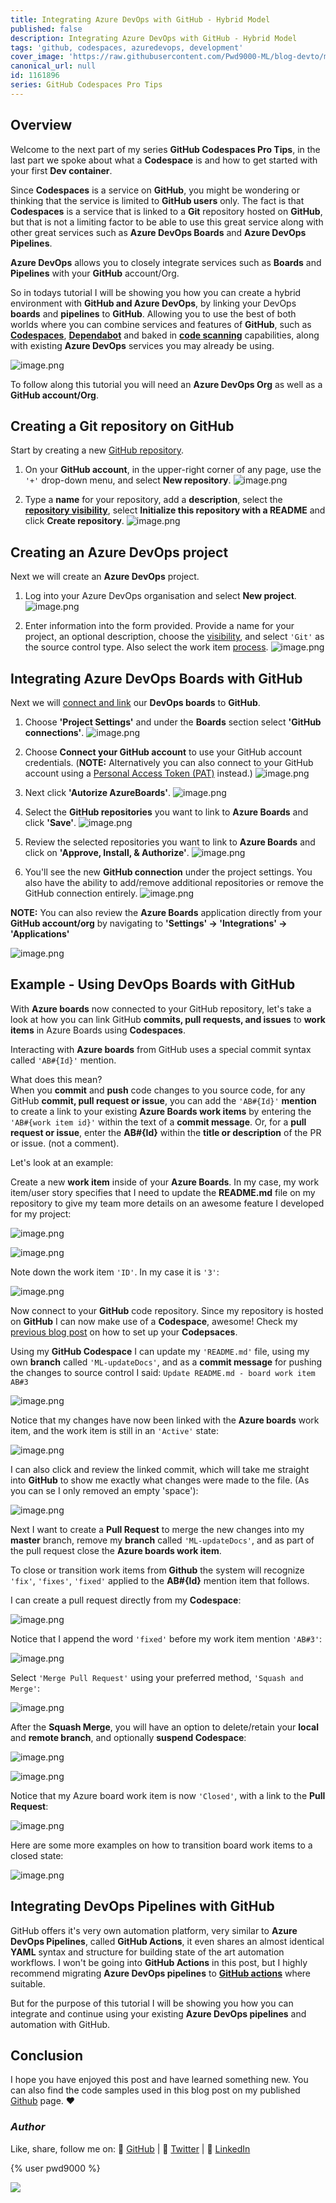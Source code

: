 ```yaml
---
title: Integrating Azure DevOps with GitHub - Hybrid Model
published: false
description: Integrating Azure DevOps with GitHub - Hybrid Model
tags: 'github, codespaces, azuredevops, development'
cover_image: 'https://raw.githubusercontent.com/Pwd9000-ML/blog-devto/main/posts/2022-GitHub-Codespaces-ado/assets/main01.png'
canonical_url: null
id: 1161896
series: GitHub Codespaces Pro Tips
---
```


## Overview

Welcome to the next part of my series **GitHub Codespaces Pro Tips**, in the last part we spoke about what a **Codespace** is and how to get started with your first **Dev container**.

Since **Codespaces** is a service on **GitHub**, you might be wondering or thinking that the service is limited to **GitHub users** only. The fact is that **Codespaces** is a service that is linked to a **Git** repository hosted on **GitHub**, but that is not a limiting factor to be able to use this great service along with other great services such as **Azure DevOps Boards** and **Azure DevOps Pipelines**.

**Azure DevOps** allows you to closely integrate services such as **Boards** and **Pipelines** with your **GitHub** account/Org.

So in todays tutorial I will be showing you how you can create a hybrid environment with **GitHub and Azure DevOps**, by linking your DevOps **boards** and **pipelines** to **GitHub**. Allowing you to use the best of both worlds where you can combine services and features of **GitHub**, such as **[Codespaces](https://docs.github.com/en/codespaces)**, **[Dependabot](https://docs.github.com/en/code-security/dependabot/dependabot-version-updates/configuring-dependabot-version-updates)** and baked in **[code scanning](https://docs.github.com/en/enterprise-server@3.3/code-security/code-scanning/automatically-scanning-your-code-for-vulnerabilities-and-errors/about-code-scanning-with-codeql)** capabilities, along with existing **Azure DevOps** services you may already be using.

![image.png](https://raw.githubusercontent.com/Pwd9000-ML/blog-devto/main/posts/2022-GitHub-Codespaces-ado/assets/diag02.png)

To follow along this tutorial you will need an **Azure DevOps Org** as well as a **GitHub account/Org**.

## Creating a Git repository on GitHub

Start by creating a new [GitHub repository](https://docs.github.com/en/get-started/quickstart/create-a-repo).

1. On your **GitHub account**, in the upper-right corner of any page, use the `'+'` drop-down menu, and select **New repository**. ![image.png](https://raw.githubusercontent.com/Pwd9000-ML/blog-devto/main/posts/2022-GitHub-Codespaces-ado/assets/ghrepo001.png)

2. Type a **name** for your repository, add a **description**, select the **[repository visibility](https://docs.github.com/en/repositories/creating-and-managing-repositories/about-repositories#about-repository-visibility)**, select **Initialize this repository with a README** and click **Create repository**. ![image.png](https://raw.githubusercontent.com/Pwd9000-ML/blog-devto/main/posts/2022-GitHub-Codespaces-ado/assets/ghrepo002.png)

## Creating an Azure DevOps project

Next we will create an **Azure DevOps** project.

1. Log into your Azure DevOps organisation and select **New project**. ![image.png](https://raw.githubusercontent.com/Pwd9000-ML/blog-devto/main/posts/2022-GitHub-Codespaces-ado/assets/proj01.png)

2. Enter information into the form provided. Provide a name for your project, an optional description, choose the [visibility](https://docs.microsoft.com/en-us/azure/devops/repos/tfvc/comparison-git-tfvc?view=azure-devops), and select `'Git'` as the source control type. Also select the work item [process](https://docs.microsoft.com/en-us/azure/devops/boards/work-items/guidance/choose-process?view=azure-devops&tabs=agile-process). ![image.png](https://raw.githubusercontent.com/Pwd9000-ML/blog-devto/main/posts/2022-GitHub-Codespaces-ado/assets/proj02.png)

## Integrating Azure DevOps Boards with GitHub

Next we will [connect and link](https://docs.microsoft.com/en-us/azure/devops/boards/github/connect-to-github?view=azure-devops) our **DevOps boards** to **GitHub**.

1. Choose **'Project Settings'** and under the **Boards** section select **'GitHub connections'**. ![image.png](https://raw.githubusercontent.com/Pwd9000-ML/blog-devto/main/posts/2022-GitHub-Codespaces-ado/assets/proj03.png)

2. Choose **Connect your GitHub account** to use your GitHub account credentials. (**NOTE:** Alternatively you can also connect to your GitHub account using a [Personal Access Token (PAT)](https://docs.microsoft.com/en-us/azure/devops/boards/github/connect-to-github?view=azure-devops#github-pat) instead.) ![image.png](https://raw.githubusercontent.com/Pwd9000-ML/blog-devto/main/posts/2022-GitHub-Codespaces-ado/assets/proj04.png)

3. Next click **'Autorize AzureBoards'**. ![image.png](https://raw.githubusercontent.com/Pwd9000-ML/blog-devto/main/posts/2022-GitHub-Codespaces-ado/assets/proj05.png)

4. Select the **GitHub repositories** you want to link to **Azure Boards** and click **'Save'**. ![image.png](https://raw.githubusercontent.com/Pwd9000-ML/blog-devto/main/posts/2022-GitHub-Codespaces-ado/assets/proj06.png)

5. Review the selected repositories you want to link to **Azure Boards** and click on **'Approve, Install, & Authorize'**. ![image.png](https://raw.githubusercontent.com/Pwd9000-ML/blog-devto/main/posts/2022-GitHub-Codespaces-ado/assets/proj07.png)

6. You'll see the new **GitHub connection** under the project settings. You also have the ability to add/remove additional repositories or remove the GitHub connection entirely. ![image.png](https://raw.githubusercontent.com/Pwd9000-ML/blog-devto/main/posts/2022-GitHub-Codespaces-ado/assets/proj08.png)

**NOTE:** You can also review the **Azure Boards** application directly from your **GitHub account/org** by navigating to **'Settings' -> 'Integrations' -> 'Applications'**

![image.png](https://raw.githubusercontent.com/Pwd9000-ML/blog-devto/main/posts/2022-GitHub-Codespaces-ado/assets/proj09.png)

## Example - Using DevOps Boards with GitHub

With **Azure boards** now connected to your GitHub repository, let's take a look at how you can link GitHub **commits, pull requests, and issues** to **work items** in Azure Boards using **Codespaces**.

Interacting with **Azure boards** from GitHub uses a special commit syntax called `'AB#{Id}'` mention.

What does this mean?  
When you **commit** and **push** code changes to you source code, for any GitHub **commit, pull request or issue**, you can add the `'AB#{Id}'` **mention** to create a link to your existing **Azure Boards work items** by entering the `'AB#{work item id}'` within the text of a **commit message**. Or, for a **pull request or issue**, enter the **AB#{Id}** within the **title or description** of the PR or issue. (not a comment).

Let's look at an example:

Create a new **work item** inside of your **Azure Boards**. In my case, my work item/user story specifies that I need to update the **README.md** file on my repository to give my team more details on an awesome feature I developed for my project:

![image.png](https://raw.githubusercontent.com/Pwd9000-ML/blog-devto/main/posts/2022-GitHub-Codespaces-ado/assets/wi01.png)

![image.png](https://raw.githubusercontent.com/Pwd9000-ML/blog-devto/main/posts/2022-GitHub-Codespaces-ado/assets/wi02.png)

Note down the work item `'ID'`. In my case it is `'3'`:

![image.png](https://raw.githubusercontent.com/Pwd9000-ML/blog-devto/main/posts/2022-GitHub-Codespaces-ado/assets/wi03.png)

Now connect to your **GitHub** code repository. Since my repository is hosted on **GitHub** I can now make use of a **Codespace**, awesome! Check my [previous blog post](https://dev.to/pwd9000/introduction-to-github-codespaces-building-your-first-dev-container-69l) on how to set up your **Codepsaces**.

Using my **GitHub Codespace** I can update my `'README.md'` file, using my own **branch** called `'ML-updateDocs'`, and as a **commit message** for pushing the changes to source control I said: `Update README.md - board work item AB#3`

![image.png](https://raw.githubusercontent.com/Pwd9000-ML/blog-devto/main/posts/2022-GitHub-Codespaces-ado/assets/wi04.png)

Notice that my changes have now been linked with the **Azure boards** work item, and the work item is still in an `'Active'` state:

![image.png](https://raw.githubusercontent.com/Pwd9000-ML/blog-devto/main/posts/2022-GitHub-Codespaces-ado/assets/wi05.png)

I can also click and review the linked commit, which will take me straight into **GitHub** to show me exactly what changes were made to the file. (As you can se I only removed an empty 'space'):

![image.png](https://raw.githubusercontent.com/Pwd9000-ML/blog-devto/main/posts/2022-GitHub-Codespaces-ado/assets/wi06.png)

Next I want to create a **Pull Request** to merge the new changes into my **master** branch, remove my **branch** called `'ML-updateDocs'`, and as part of the pull request close the **Azure boards work item**.

To close or transition work items from **Github** the system will recognize `'fix'`, `'fixes'`, `'fixed'` applied to the **AB#{Id}** mention item that follows.

I can create a pull request directly from my **Codespace**:

![image.png](https://raw.githubusercontent.com/Pwd9000-ML/blog-devto/main/posts/2022-GitHub-Codespaces-ado/assets/wi07.png)

Notice that I append the word `'fixed'` before my work item mention `'AB#3'`:

![image.png](https://raw.githubusercontent.com/Pwd9000-ML/blog-devto/main/posts/2022-GitHub-Codespaces-ado/assets/wi08.png)

Select `'Merge Pull Request'` using your preferred method, `'Squash and Merge'`:

![image.png](https://raw.githubusercontent.com/Pwd9000-ML/blog-devto/main/posts/2022-GitHub-Codespaces-ado/assets/wi09.png)

After the **Squash Merge**, you will have an option to delete/retain your **local** and **remote branch**, and optionally **suspend Codespace**:

![image.png](https://raw.githubusercontent.com/Pwd9000-ML/blog-devto/main/posts/2022-GitHub-Codespaces-ado/assets/wi10.png)

![image.png](https://raw.githubusercontent.com/Pwd9000-ML/blog-devto/main/posts/2022-GitHub-Codespaces-ado/assets/wi11.png)

Notice that my Azure board work item is now `'Closed'`, with a link to the **Pull Request**:

![image.png](https://raw.githubusercontent.com/Pwd9000-ML/blog-devto/main/posts/2022-GitHub-Codespaces-ado/assets/wi12.png)

Here are some more examples on how to transition board work items to a closed state:

![image.png](https://raw.githubusercontent.com/Pwd9000-ML/blog-devto/main/posts/2022-GitHub-Codespaces-ado/assets/examples.png)

## Integrating DevOps Pipelines with GitHub

GitHub offers it's very own automation platform, very similar to **Azure DevOps Pipelines**, called **GitHub Actions**, it even shares an almost identical **YAML** syntax and structure for building state of the art automation workflows. I won't be going into **GitHub Actions** in this post, but I highly recommend migrating **Azure DevOps pipelines** to **[GitHub actions](https://docs.github.com/en/actions)** where suitable.

But for the purpose of this tutorial I will be showing you how you can integrate and continue using your existing **Azure DevOps pipelines** and automation with GitHub.

## Conclusion

I hope you have enjoyed this post and have learned something new. You can also find the code samples used in this blog post on my published [Github](https://github.com/Pwd9000-ML/GitHub-Codespaces-Lab) page. :heart:

### _Author_

Like, share, follow me on: :octopus: [GitHub](https://github.com/Pwd9000-ML) | :penguin: [Twitter](https://twitter.com/pwd9000) | :space_invader: [LinkedIn](https://www.linkedin.com/in/marcel-l-61b0a96b/)

{% user pwd9000 %}

<a href="https://www.buymeacoffee.com/pwd9000"><img src="https://img.buymeacoffee.com/button-api/?text=Buy me a coffee&emoji=&slug=pwd9000&button_colour=FFDD00&font_colour=000000&font_family=Cookie&outline_colour=000000&coffee_colour=ffffff"></a>
